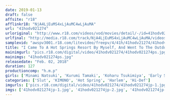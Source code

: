 ```yaml
---
date: 2019-01-13
draft: false
affsite: "r18"
afflinkr18: "NjA4LjEuMS4xLjAuMC4wLjAuMA"
url: "41hodv021274"
urloriginal: "http://www.r18.com/videos/vod/movies/detail/-/id=41hodv021274"
urlfinal: "http://media.r18.com/track/NjA4LjEuMS4xLjAuMC4wLjAuMA/videos/vod/movies/detail/-/id=41hodv021274"
samplevid: "awspv3001.r18.com/litevideo/freepv/4/41h/41hodv21274/41hodv21274_dmb_w.mp4"
title: "I Came To A Hot Springs Resort By Myself, And Went To The Outdoor Bath Without Realizing That It Was A Coed Bath, And Found Myself Face To Face With A Bunch Of Beautiful Ladies! When I Saw Their Beautiful Asses Peeking Out Of The Steamy Hot Water, My Dick Got Rock Hard, And These Ladies Got So Excited That They Fucked Me Until My Cock Was Bone Dry!"
mainimgurl: "pics.r18.com/digital/video/41hodv021274/41hodv021274ps.jpg"
mainimgs: "41hodv021274ps.jpg"
releasedate: "Feb. 02, 2018"
duration: 127
productioncomp: "h.m.p"
girls: ['Minami Natsuki', 'Kurumi Tamaki', 'Koharu Tsukimiya', 'Early Summer', 'Karen Tachibana']
categories: ['Slut', 'KIMONO', 'Hot Spring', 'Harlem', 'Hi-Def']
imgurls: ['pics.r18.com/digital/video/41hodv021274/41hodv021274jp-1.jpg', 'pics.r18.com/digital/video/41hodv021274/41hodv021274jp-2.jpg', 'pics.r18.com/digital/video/41hodv021274/41hodv021274jp-3.jpg', 'pics.r18.com/digital/video/41hodv021274/41hodv021274jp-4.jpg', 'pics.r18.com/digital/video/41hodv021274/41hodv021274jp-5.jpg', 'pics.r18.com/digital/video/41hodv021274/41hodv021274jp-6.jpg', 'pics.r18.com/digital/video/41hodv021274/41hodv021274jp-7.jpg', 'pics.r18.com/digital/video/41hodv021274/41hodv021274jp-8.jpg', 'pics.r18.com/digital/video/41hodv021274/41hodv021274jp-9.jpg', 'pics.r18.com/digital/video/41hodv021274/41hodv021274jp-10.jpg', 'pics.r18.com/digital/video/41hodv021274/41hodv021274jp-11.jpg', 'pics.r18.com/digital/video/41hodv021274/41hodv021274jp-12.jpg', 'pics.r18.com/digital/video/41hodv021274/41hodv021274jp-13.jpg', 'pics.r18.com/digital/video/41hodv021274/41hodv021274jp-14.jpg', 'pics.r18.com/digital/video/41hodv021274/41hodv021274jp-15.jpg', 'pics.r18.com/digital/video/41hodv021274/41hodv021274jp-16.jpg', 'pics.r18.com/digital/video/41hodv021274/41hodv021274jp-17.jpg', 'pics.r18.com/digital/video/41hodv021274/41hodv021274jp-18.jpg', 'pics.r18.com/digital/video/41hodv021274/41hodv021274jp-19.jpg', 'pics.r18.com/digital/video/41hodv021274/41hodv021274jp-20.jpg']
imgs: ['41hodv021274jp-1.jpg', '41hodv021274jp-2.jpg', '41hodv021274jp-3.jpg', '41hodv021274jp-4.jpg', '41hodv021274jp-5.jpg', '41hodv021274jp-6.jpg', '41hodv021274jp-7.jpg', '41hodv021274jp-8.jpg', '41hodv021274jp-9.jpg', '41hodv021274jp-10.jpg', '41hodv021274jp-11.jpg', '41hodv021274jp-12.jpg', '41hodv021274jp-13.jpg', '41hodv021274jp-14.jpg', '41hodv021274jp-15.jpg', '41hodv021274jp-16.jpg', '41hodv021274jp-17.jpg', '41hodv021274jp-18.jpg', '41hodv021274jp-19.jpg', '41hodv021274jp-20.jpg']
---
```

